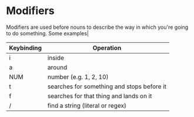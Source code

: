 # Modifiers

Modifiers are used before nouns to describe the way in which you're going to do something.
Some examples|

| Keybinding | Operation                                  |
| ---------- | ------------------------------------------ |
| i          | inside                                     |
| a          | around                                     |
| NUM        | number (e.g. 1, 2, 10)                     |
| t          | searches for something and stops before it |
| f          | searches for that thing and lands on it    |
| /          | find a string (literal or regex)           |
